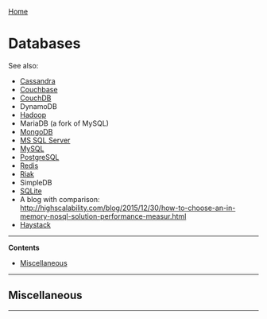 [Home](Readme.md)
# Databases

See also:

  - [Cassandra](Cassandra.md)
  - [Couchbase](Couchbase.md)
  - [CouchDB](CouchDB.md)
  - DynamoDB
  - [Hadoop](Hadoop.md)
  - MariaDB (a fork of MySQL)
  - [MongoDB](MongoDB.md)
  - [MS SQL Server](MSSQLServer.md)
  - [MySQL](MySQL.md)
  - [PostgreSQL](PostgreSQL.md)
  - [Redis](Redis.md)
  - [Riak](Riak.md)
  - SimpleDB
  - [SQLite](SQLite.md)
  - A blog with comparison: http://highscalability.com/blog/2015/12/30/how-to-choose-an-in-memory-nosql-solution-performance-measur.html
  - [Haystack](Haystack.md)

---

**Contents**

- [Miscellaneous](Databases.md#miscellaneous)

---

## Miscellaneous

---
